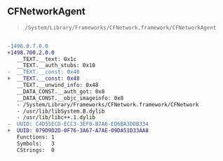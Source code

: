 ## CFNetworkAgent

> `/System/Library/Frameworks/CFNetwork.framework/CFNetworkAgent`

```diff

-1496.0.7.0.0
+1498.700.2.0.0
   __TEXT.__text: 0x1c
   __TEXT.__auth_stubs: 0x10
-  __TEXT.__const: 0x40
+  __TEXT.__const: 0x48
   __TEXT.__unwind_info: 0x48
   __DATA_CONST.__auth_got: 0x8
   __DATA_CONST.__objc_imageinfo: 0x8
   - /System/Library/Frameworks/CFNetwork.framework/CFNetwork
   - /usr/lib/libSystem.B.dylib
   - /usr/lib/libc++.1.dylib
-  UUID: C4D55ECD-ECC3-3EF0-B7A6-ED6BA3DDB334
+  UUID: 079D9D2D-0F76-3A67-A7AE-09DA51D33AA8
   Functions: 1
   Symbols:   3
   CStrings:  0

```
